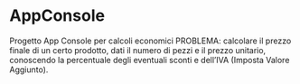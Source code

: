 # AppConsole
Progetto App Console per calcoli economici
PROBLEMA: 
calcolare il prezzo finale di un certo prodotto, dati il numero di pezzi e il prezzo unitario,
conoscendo la percentuale degli eventuali sconti e dell’IVA (Imposta Valore Aggiunto).
